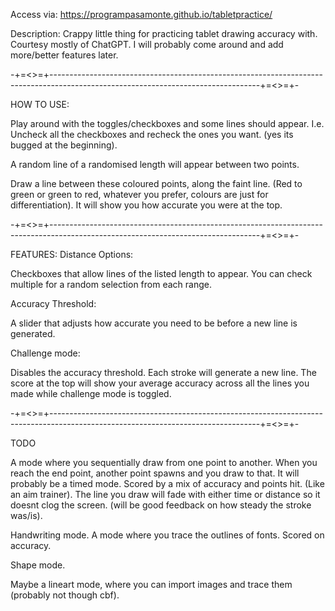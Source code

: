 Access via:
https://programpasamonte.github.io/tabletpractice/

Description:
Crappy little thing for practicing tablet drawing accuracy with. Courtesy mostly of ChatGPT.
I will probably come around and add more/better features later.

-+=<>=+----------------------------------------------------------------------------------------------------------------------------------+=<>=+-

HOW TO USE: 

Play around with the toggles/checkboxes and some lines should appear.
I.e. Uncheck all the checkboxes and recheck the ones you want.
(yes its bugged at the beginning).

A random line of a randomised length will appear between two points. 

Draw a line between these coloured points, along the faint line. (Red to green or green to red, whatever you prefer, colours are just for differentiation).
It will show you how accurate you were at the top.

-+=<>=+----------------------------------------------------------------------------------------------------------------------------------+=<>=+-

FEATURES:
Distance Options:

Checkboxes that allow lines of the listed length to appear.
You can check multiple for a random selection from each range.

Accuracy Threshold:

A slider that adjusts how accurate you need to be before a new line is generated.

Challenge mode:

Disables the accuracy threshold. Each stroke will generate a new line. 
The score at the top will show your average accuracy across all the lines you made while challenge mode is toggled.


-+=<>=+----------------------------------------------------------------------------------------------------------------------------------+=<>=+-


TODO

A mode where you sequentially draw from one point to another. When you reach the end point, another point spawns and you draw to that.
It will probably be a timed mode. Scored by a mix of accuracy and points hit. (Like an aim trainer).
The line you draw will fade with either time or distance so it doesnt clog the screen. (will be good feedback on how steady the stroke was/is).

Handwriting mode. A mode where you trace the outlines of fonts. Scored on accuracy.

Shape mode.

Maybe a lineart mode, where you can import images and trace them (probably not though cbf).
